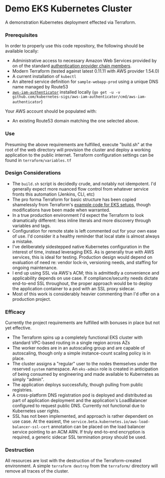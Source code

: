 # Demo EKS Kubernetes Cluster

A demonstration Kubernetes deployment effected via Terraform.

### Prerequisites

In order to properly use this code repository, the following should be available locally:
* Administrative access to necessary Amazon Web Services provided by on of the standard [authentication provider chain members](https://docs.aws.amazon.com/sdk-for-java/v1/developer-guide/credentials.html).
* Modern Terraform (tested against latest 0.11.11 with AWS provider 1.54.0)
* A current installation of `kubectl`
* An altered service definition for `sample-webapp-prod` using a unique DNS name managed by Route53
* [`aws-iam-authenticator`]() installed locally (`go get -u -v github.com/kubernetes-sigs/aws-iam-authenticator/cmd/aws-iam-authenticator`)

Your AWS account should be populated with:
* An existing Route53 domain matching the one selected above.

### Use
Presuming the above requirements are fulfilled, execute "build.sh" at the root of the web directory will provision the cluster and deploy a working application to the public internet. Terraform configuration settings can be found in `terraform/variables.tf`

### Design Considerations
* The `build.sh` script is decidedly crude, and notably not idempotent. I'd generally expect more nuanced flow control from whatever service fronts this automation (Jenkins, CLI, etc)
* The pro forma Terraform for basic structure has been copied shamelessly from Terraform's [example code for EKS setups](https://learn.hashicorp.com/terraform/aws/eks-intro), though modifications have been made when warranted. 
* In a true production environment I'd expect the Terraform to look dramatically different: less inline literals and more discovery through variables and tags.
* Configuration for remote state is left commented out for your own ease of use. I'd consider it a healthy reminder that local state is almost always a mistake.
* I've deliberately sidestepped native Kubernetes configuration in the interest of time, instead leveraging EKS. As is generally true with AWS services, this is ideal for testing. Production design would depend on evaluation of need re: vendor lock-in, versioning needs, and staffing for ongoing maintenance.
* I end up using SSL via AWS's ACM; this is admittedly a convenience and applicability depends on use case. If compliance/security needs dictate end-to-end SSL throughout, the proper approach would be to deploy the application container to a pod with an SSL proxy sidecar. 
* Most of this work is considerably heavier commenting than I'd offer on a production project. 

### Efficacy
Currently the project requirements are fulfilled with bonuses in place but not yet effective. 
* The Terraform spins up a completely functional EKS cluster with standard VPC-based routing in a single region across AZs
* The worker nodes are in an autoscaling group and are capable of autoscaling, though only a simple instance-count scaling policy is in place. 
* The cluster assigns a "regular" user to the nodes themselves under the reserved `system` namespace. An `eks-admin` role is created in anticipation of being consumed by engineering and made available to Kubernetes as simply "admin". 
* The application deploys successfully, though pulling from public registries. 
* A cross-platform DNS registration pod is deployed and distributed as part of application deployment and the application's LoadBalancer configured to request public DNS. Currently not functional due to Kubernetes user rights. 
* SSL has not been implemented, and approach is rather dependent on use case. At the easiest, the `service.beta.kubernetes.io/aws-load-balancer-ssl-cert` annotation can be placed on the load balancer service pointing to an ACM ARN. If truly end-to-end encryption is required, a generic sidecar SSL termination proxy should be used. 

### Destruction
All resources are lost with the destruction of the Terraform-created environment. A simple `terraform destroy` from the `terraform/` directory will remove all traces of the cluster.